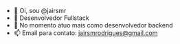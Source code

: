 - 👋 Oi, sou @jairsmr
- 👀 Desenvolvedor Fullstack
- 🌱 No momento atuo mais como desenvolvedor backend
- 📫 Email para contato: jairsmrodrigues@gmail.com

<!---
jairsmr/jairsmr is a ✨ special ✨ repository because its `README.md` (this file) appears on your GitHub profile.
You can click the Preview link to take a look at your changes.
--->
